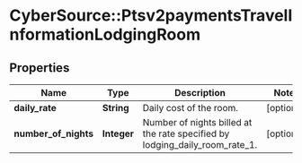 # CyberSource::Ptsv2paymentsTravelInformationLodgingRoom

## Properties
Name | Type | Description | Notes
------------ | ------------- | ------------- | -------------
**daily_rate** | **String** | Daily cost of the room.  | [optional] 
**number_of_nights** | **Integer** | Number of nights billed at the rate specified by lodging_daily_room_rate_1.  | [optional] 


